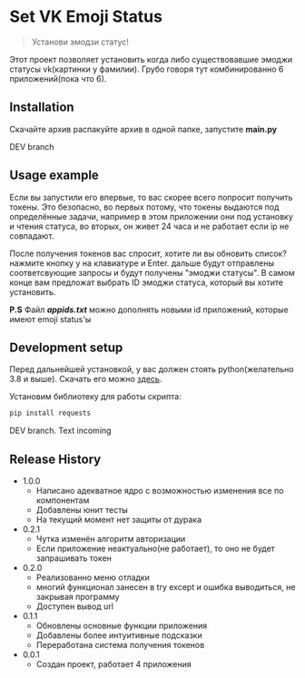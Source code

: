 # Set VK Emoji Status
> Установи эмодзи статус!


Этот проект позволяет установить когда либо существовавшие эмоджи статусы vk(картинки у фамилии). Грубо говоря тут комбинированно 6 приложений(пока что 6). 


## Installation

Скачайте архив
распакуйте архив в одной папке, запустите  __main.py__

DEV branch

## Usage example

Если вы запустили его впервые, то вас скорее всего попросит получить токены. Это безопасно, во первых потому, что токены выдаются под определённые задачи, например в этом приложении они под установку и чтения статуса, во вторых, он живет 24 часа и не работает если ip не совпадают.

После получения токенов вас спросит, хотите ли вы обновить список? нажмите кнопку y на клавиатуре и Enter. дальше будут отправлены соответсвующие запросы и будут получены "эмоджи статусы".
В самом конце вам предложат выбрать ID эмоджи статуса, который вы хотите установить.

__P.S__
Файл __*appids.txt*__ можно дополнять новыми id приложений, которые имеют emoji status'ы

## Development setup

Перед дальнейшей установкой, у вас должен стоять python(желательно 3.8 и выше). Скачать его можно [здесь][py].

Установим библиотеку для работы скрипта:
```sh
pip install requests
```
DEV branch. Text incoming

## Release History
* 1.0.0
    * Написано адекватное ядро с возможностью изменения все по компонентам
    * Добавлены юнит тесты
    * На текущий момент нет защиты от дурака
* 0.2.1
    * Чутка изменён алгоритм авторизации
    * Если приложение неактуально(не работает), то оно не будет запрашивать токен
* 0.2.0
    * Реализованно меню отладки
    * многий функционал занесен в try except и ошибка выводиться, не закрывая программу
    * Доступен вывод url
* 0.1.1
    * Обновлены основные функции приложения
    * Добавлены более интуитивные подсказки
    * Переработана система получения токенов
* 0.0.1
    * Создан проект, работает 4 приложения

<!-- Markdown link & img dfn's -->
[py]: https://www.python.org/
